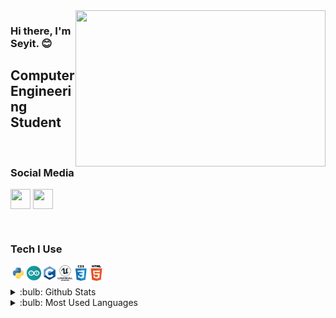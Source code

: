 <img src="https://media.giphy.com/media/cFdHXXm5GhJsc/giphy.gif" align="right" width="400" height="250">

### Hi there, I'm Seyit. :blush:

## Computer Engineering Student

<br/>

### Social Media

[<img height="32" width="32" src="https://unpkg.com/simple-icons@v6/icons/linkedin.svg" align="center"/>][Linkedin]
[<img height="32" width="32" src="https://unpkg.com/simple-icons@v6/icons/twitter.svg" align="center"/>][Twitter]

<br/>

### Tech I Use

<img src="https://raw.githubusercontent.com/github/explore/80688e429a7d4ef2fca1e82350fe8e3517d3494d/topics/python/python.png" align="left" width="25" height="25">

<img src="https://raw.githubusercontent.com/github/explore/80688e429a7d4ef2fca1e82350fe8e3517d3494d/topics/arduino/arduino.png" align="left" width="25" height="25">

<img src="https://raw.githubusercontent.com/github/explore/f3e22f0dca2be955676bc70d6214b95b13354ee8/topics/c/c.png" align="left" width="25" height="25">

<img src="https://raw.githubusercontent.com/github/explore/80688e429a7d4ef2fca1e82350fe8e3517d3494d/topics/unreal-engine/unreal-engine.png" align="left" width="25" height="25">

<img src="https://raw.githubusercontent.com/github/explore/80688e429a7d4ef2fca1e82350fe8e3517d3494d/topics/css/css.png" align="left" width="25" height="25">

<img src="https://raw.githubusercontent.com/github/explore/80688e429a7d4ef2fca1e82350fe8e3517d3494d/topics/html/html.png" align="left" width="25" height="25">

<br/>
<br/>

<details>
    <summary>:bulb: Github Stats </summary>
    <img src="https://github-readme-stats.vercel.app/api?username=SeyitKoyuncu&theme=radical">
</details>

<details>
    <summary>:bulb: Most Used Languages </summary>
    <img src = https://github-readme-stats.vercel.app/api/top-langs/?username=SeyitKoyuncu&layout=compact&theme=radical>
</details>

[Twitter]: https://twitter.com/seyitkoyuncu_
[Linkedin]: https://www.linkedin.com/in/seyit-koyuncu-ba2541196/
